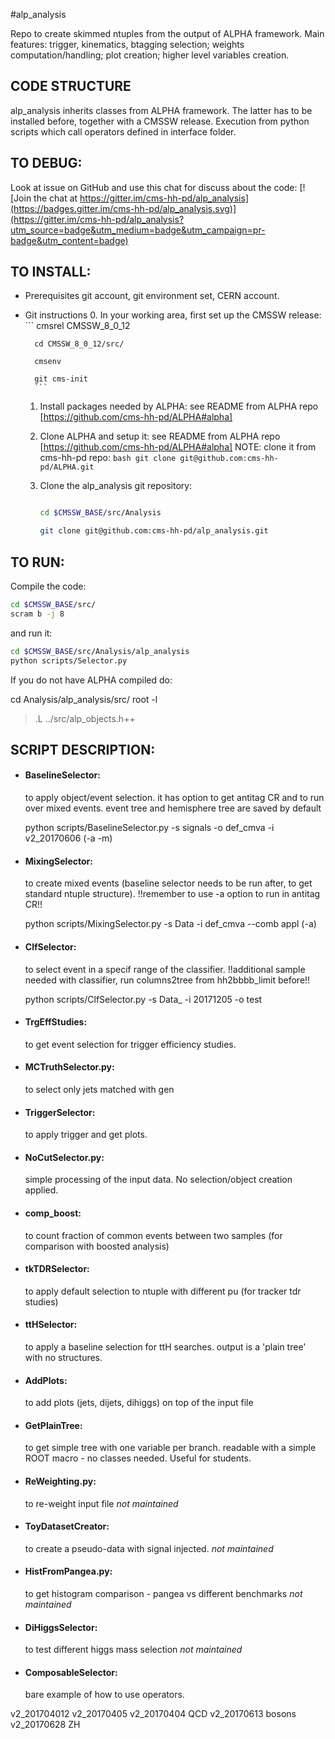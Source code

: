 #alp_analysis

Repo to create skimmed ntuples from the output of ALPHA framework.
Main features: trigger, kinematics, btagging selection; weights computation/handling; plot creation; higher level variables creation.

## CODE STRUCTURE
alp_analysis inherits classes from ALPHA framework.
The latter has to be installed before, together with a CMSSW release.
Execution from python scripts which call operators defined in interface folder.

## TO DEBUG:
Look at issue on GitHub and use this chat for discuss about the code:
[![Join the chat at https://gitter.im/cms-hh-pd/alp_analysis](https://badges.gitter.im/cms-hh-pd/alp_analysis.svg)](https://gitter.im/cms-hh-pd/alp_analysis?utm_source=badge&utm_medium=badge&utm_campaign=pr-badge&utm_content=badge)

## TO INSTALL:
- Prerequisites
git account, git environment set, CERN account.

- Git instructions
    0. In your working area, first set up the CMSSW release:
        ```
        cmsrel CMSSW_8_0_12

        cd CMSSW_8_0_12/src/

        cmsenv

        git cms-init
        ```
    1. Install packages needed by ALPHA:
        see README from ALPHA repo [https://github.com/cms-hh-pd/ALPHA#alpha]

    2. Clone ALPHA and setup it:
        see README from ALPHA repo [https://github.com/cms-hh-pd/ALPHA#alpha]
        NOTE: clone it from cms-hh-pd repo:
            ```bash
            git clone git@github.com:cms-hh-pd/ALPHA.git
            ```
    3. Clone the alp_analysis git repository:
        ```bash

        cd $CMSSW_BASE/src/Analysis

        git clone git@github.com:cms-hh-pd/alp_analysis.git
        ```

## TO RUN:
Compile the code:
```bash
cd $CMSSW_BASE/src/
scram b -j 8
```
and run it:
```bash
cd $CMSSW_BASE/src/Analysis/alp_analysis
python scripts/Selector.py
```

If you do not have ALPHA compiled do: 

cd Analysis/alp_analysis/src/
root -l
> .L ../src/alp_objects.h++

## SCRIPT DESCRIPTION:

- #### BaselineSelector:
  
   to apply object/event selection. it has option to get antitag CR and to run over mixed events. event tree and hemisphere tree are saved by default

   python scripts/BaselineSelector.py -s signals -o def_cmva -i v2_20170606 (-a -m)

- #### MixingSelector:

   to create mixed events (baseline selector needs to be run after, to get standard ntuple structure). !!remember to use -a option to run in antitag CR!!

   python scripts/MixingSelector.py -s Data -i def_cmva --comb appl (-a)

- #### ClfSelector:

   to select event in a specif range of the classifier. !!additional sample needed with classifier, run columns2tree from hh2bbbb_limit before!!

   python scripts/ClfSelector.py -s Data_  -i 20171205 -o test


- #### TrgEffStudies:

   to get event selection for trigger efficiency studies.

- #### MCTruthSelector.py:

   to select only jets matched with gen

- #### TriggerSelector:

   to apply trigger and get plots.

- #### NoCutSelector.py:

   simple processing of the input data. No selection/object creation applied.

- #### comp_boost:

   to count fraction of common events between two samples (for comparison with boosted analysis)

- #### tkTDRSelector:

   to apply default selection to ntuple with different pu (for tracker tdr studies)

- #### ttHSelector:

   to apply a baseline selection for ttH searches. output is a 'plain tree' with no structures.

- #### AddPlots:

   to add plots (jets, dijets, dihiggs) on top of the input file

- #### GetPlainTree:

   to get simple tree with one variable per branch. readable with a simple ROOT macro - no classes needed. Useful for students.

- #### ReWeighting.py:

   to re-weight input file *not maintained*

- #### ToyDatasetCreator:

   to create a pseudo-data with signal injected. *not maintained*

- #### HistFromPangea.py:

   to get histogram comparison - pangea vs different benchmarks *not maintained*

- #### DiHiggsSelector:

   to test different higgs mass selection *not maintained*

- #### ComposableSelector:

   bare example of how to use operators.

v2_201704012
v2_20170405 
v2_20170404 QCD 
v2_20170613 bosons
v2_20170628 ZH
